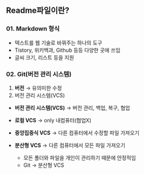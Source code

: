 ## Readme파일이란?

### 01. Markdown 형식
- 텍스트를 웹 기술로 바꿔주는 하나의 도구
- Tistory, 위키백과, Github 등등 다양한 곳에 쓰임
- 글씨 크기, 리스트 등을 지원

### 02. Git(버전 관리 시스템)
1. **버전** → 유의미한 수정
2. 버전 관리 시스템(VCS)
- **버전 관리 시스템(VCS)** → 버전 관리, 백업, 복구, 협업

- **로컬 VCS** → only 내컴퓨터(협업X)
- **중앙집중식 VCS** → 다른 컴퓨터에서 수정할 파일 가져오기
- **분산형 VCS** → 다른 컴퓨터에서 모든 파일 가져오기
    - 모든 폴더와 파일을 개인이 관리하기 때문에 안정적임
    - Git → 분산형 VCS
